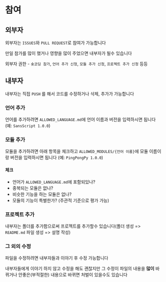 # 참여
## 외부자
외부자는 `ISSUES`와 `PULL REQUEST`로 참여가 가능합니다

만일 참가를 많이 했거나 영향을 많이 주었으면 내부자가 될수 있습니다

외부자 권한 - `숏코딩 참가`, `언어 추가 신청`, `모듈 추가 신청`, `프로젝트 추가 신청` 등등

## 내부자
내부자는 직접 `PUSH` 를 해서 코드를 수정하거나 삭제, 추가가 가능합니다

### 언어 추가
언어를 추가하려면 `ALLOWED_LANGUAGE.md`에 언어 이름과 버전을 입력하시면 됩니다 (예: `SansScript 1.0.0`)

### 모듈 추가
모듈을 추가하려면 아래 항목을 체크하고 `ALLOWED_MODULES/{언어 이름}`에 모듈 이름이랑 버전을 입력하시면 됩니다 (예: `PingPongPy 1.0.0`)

#### 체크
- 언어가 `ALLOWED_LANGUAGE.md`에 포함되있나?
- 중복되는 모듈은 없나?
- 비슷한 기능을 하는 모듈은 없나?
- 모듈의 기능이 특별한가? (주관적 기준으로 평가 가능)

### 프로젝트 추가
내부자는 폴더를 추가함으로써 프로젝트를 추가할수 있습니다(폴더 생성 => `README.md` 파일 생성 => 설명 작성)

### 그 외의 수정
파일을 수정하려면 내부자들과 이야기 후 수정 가능합니다

내부자들에게 이야기 하지 않고 수정을 해도 괜찮지만 그 수정이 파일의 내용을 **많이** 바뀌거나 안좋은(부적절한) 내용으로 바뀌면 처벌이 있을수도 있습니다
